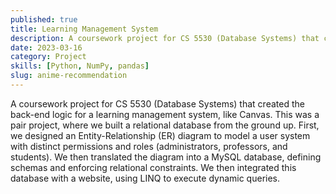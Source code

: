 ```yaml
---
published: true
title: Learning Management System
description: A coursework project for CS 5530 (Database Systems) that created the back-end logic for a learning management system, like Canvas.
date: 2023-03-16
category: Project
skills: [Python, NumPy, pandas]
slug: anime-recommendation
---
```


A coursework project for CS 5530 (Database Systems) that created the back-end logic for a learning management system, like Canvas. This was a pair project, where we built a relational database from the ground up. First, we designed an Entity-Relationship (ER) diagram to model a user system with distinct permissions and roles (administrators, professors, and students). We then translated the diagram into a MySQL database, defining schemas and enforcing relational constraints. We then integrated this database with a website, using LINQ to execute dynamic queries.
